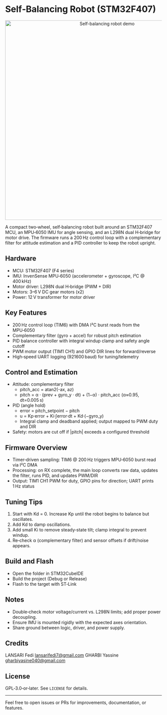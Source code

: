 # Self‑Balancing Robot (STM32F407)

<p align="center">
  <!-- Replace the image below with your GIF/demo -->
  <img src="docs/demo.gif" alt="Self-balancing robot demo" width="640" />
</p>

A compact two‑wheel, self‑balancing robot built around an STM32F407 MCU, an MPU‑6050 IMU for angle sensing, and an L298N dual H‑bridge for motor drive. The firmware runs a 200 Hz control loop with a complementary filter for attitude estimation and a PID controller to keep the robot upright.

## Hardware

- MCU: STM32F407 (F4 series)
- IMU: InvenSense MPU‑6050 (accelerometer + gyroscope, I²C @ 400 kHz)
- Motor driver: L298N dual H‑bridge (PWM + DIR)
- Motors: 3–6 V DC gear motors (x2)
- Power: 12 V transformer for motor driver

## Key Features

- 200 Hz control loop (TIM6) with DMA I²C burst reads from the MPU‑6050
- Complementary filter (gyro + accel) for robust pitch estimation
- PID balance controller with integral windup clamp and safety angle cutoff
- PWM motor output (TIM1 CH1) and GPIO DIR lines for forward/reverse
- High‑speed UART logging (921600 baud) for tuning/telemetry

## Control and Estimation

- Attitude: complementary filter
  - pitch_acc = atan2(-ax, az)
  - pitch = α · (prev + gyro_y · dt) + (1−α) · pitch_acc (α≈0.95, dt=0.005 s)
- PID (angle hold)
  - error = pitch_setpoint − pitch
  - u = Kp·error + Ki·∫error·dt + Kd·(−gyro_y)
  - Integral clamp and deadband applied; output mapped to PWM duty and DIR
- Safety: motors are cut off if |pitch| exceeds a configured threshold

## Firmware Overview

- Timer‑driven sampling: TIM6 @ 200 Hz triggers MPU‑6050 burst read via I²C DMA
- Processing: on RX complete, the main loop converts raw data, updates the filter, runs PID, and updates PWM/DIR
- Output: TIM1 CH1 PWM for duty, GPIO pins for direction; UART prints 1 Hz status

## Tuning Tips

1. Start with Kd = 0. Increase Kp until the robot begins to balance but oscillates.
2. Add Kd to damp oscillations.
3. Add small Ki to remove steady‑state tilt; clamp integral to prevent windup.
4. Re‑check α (complementary filter) and sensor offsets if drift/noise appears.

## Build and Flash

- Open the folder in STM32CubeIDE
- Build the project (Debug or Release)
- Flash to the target with ST‑Link

## Notes

- Double‑check motor voltage/current vs. L298N limits; add proper power decoupling.
- Ensure IMU is mounted rigidly with the expected axes orientation.
- Share ground between logic, driver, and power supply.

## Credits

LANSARI Fedi <lansarifedi7@gmail.com>
GHARBI Yassine <gharbiyasine040@gmail.com>

## License

GPL‑3.0‑or‑later. See `LICENSE` for details.

---

Feel free to open issues or PRs for improvements, documentation, or features.
